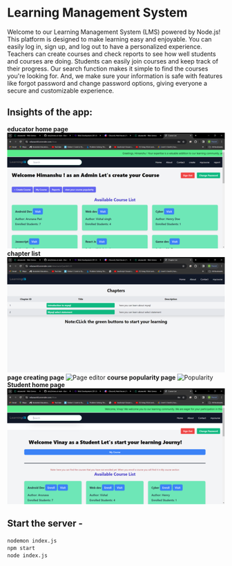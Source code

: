 # **Learning Management System**


Welcome to our Learning Management System (LMS) powered by Node.js! This platform is designed to make learning easy and enjoyable. You can easily log in, sign up, and log out to have a personalized experience. Teachers can create courses and check reports to see how well students and courses are doing. Students can easily join courses and keep track of their progress. Our search function makes it simple to find the courses you're looking for. And, we make sure your information is safe with features like forgot password and change password options, giving everyone a secure and customizable experience.
<br>

## **Insights of the app:**
**educator home page** ![Educator Home Page](/applicationimage/educator_home_page.png)
**chapter list** ![Chapter List](/applicationimage/chapterlist.png)
**page creating page** ![Page editor](/applicationimage/pagecreating.png)
**course popularity page** ![Popularity](/applicationimage/popularity.png)
**Student home page** ![Student Home Page](/applicationimage/student_home_page.png)
<br>


## Start the server - 
`nodemon index.js`  <br> `npm start` <br> `node index.js`
